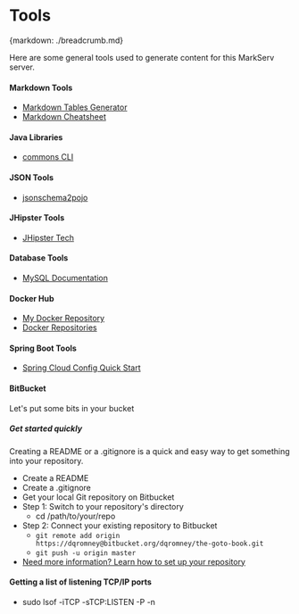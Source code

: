 # Tools
{markdown: ./breadcrumb.md}

Here are some general tools used to generate content for this MarkServ server.

#### Markdown Tools
- [Markdown Tables Generator](https://www.tablesgenerator.com/markdown_tables)
- [Markdown Cheatsheet](https://github.com/adam-p/markdown-here/wiki/Markdown-Cheatsheet#hr)

#### Java Libraries
- [commons CLI](http://commons.apache.org/proper/commons-cli/usage.html)

#### JSON Tools
- [jsonschema2pojo](http://www.jsonschema2pojo.org/)

#### JHipster Tools
- [JHipster Tech](https://www.jhipster.tech/)

#### Database Tools
- [MySQL Documentation](https://dev.mysql.com/doc/)

#### Docker Hub
- [My Docker Repository](https://hub.docker.com/)
- [Docker Repositories](https://hub.docker.com/explore/)

#### Spring Boot Tools
- [Spring Cloud Config Quick Start](http://cloud.spring.io/spring-cloud-static/spring-cloud-config/2.0.1.RELEASE/single/spring-cloud-config.html#_quick_start)

#### BitBucket 
Let's put some bits in your bucket

##### Get started quickly
Creating a README or a .gitignore is a quick and easy way to get something into your repository.

* Create a README
* Create a .gitignore
* Get your local Git repository on Bitbucket
* Step 1: Switch to your repository's directory
    * cd /path/to/your/repo
* Step 2: Connect your existing repository to Bitbucket
    * `git remote add origin https://dqromney@bitbucket.org/dqromney/the-goto-book.git`
    * `git push -u origin master`
* [Need more information? Learn how to set up your repository](https://confluence.atlassian.com/x/Ep1IN)

#### Getting a list of listening TCP/IP ports
* sudo lsof -iTCP -sTCP:LISTEN -P -n

